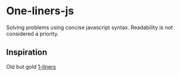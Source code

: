 # One-liners-js
Solving problems using concise javascript syntax. Readability is not considered a priority.

## Inspiration
Old but gold [1-liners](https://github.com/1-liners/1-liners)

